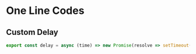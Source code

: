 # One Line Codes

## Custom Delay
```js
export const delay = async (time) => new Promise(resolve => setTimeout(resolve, time ?? 1000));
```
